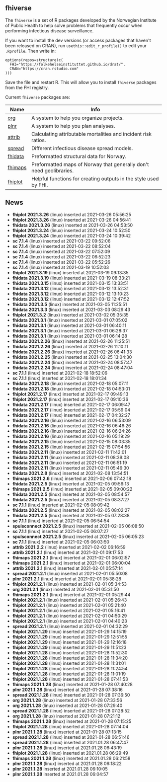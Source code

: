## fhiverse

The `fhiverse` is a set of R packages developed by the Norwegian Institute of Public Health to help solve problems that frequently occur when performing infectious disease surveillance.

If you want to install the dev versions (or access packages that haven't been released on CRAN), run `usethis::edit_r_profile()` to edit your `.Rprofile`. Then write in:

```
options(repos=structure(c(
  FHI="https://folkehelseinstituttet.github.io/drat/",
  CRAN="https://cran.rstudio.com"
)))
```

Save the file and restart R. This will allow you to install `fhiverse` packages from the FHI registry.

Current `fhiverse` packages are:

| Name    	| Info                                                             	|
|---------	|------------------------------------------------------------------	|
| [org](https://folkehelseinstituttet.github.io/org)         	| A system to help you organize projects.  |
| [plnr](https://folkehelseinstituttet.github.io/plnr)    	  | A system to help you plan analyses.  |
| [attrib](https://folkehelseinstituttet.github.io/attrib)  	| Calculating attributable mortalities and incident risk ratios.  |
| [spread](https://folkehelseinstituttet.github.io/spread)  	| Different infectious disease spread models.  |
| [fhidata](https://folkehelseinstituttet.github.io/fhidata) 	| Preformatted structural data for Norway.  |
| [fhimaps](https://folkehelseinstituttet.github.io/fhimaps) 	| Preformatted maps of Norway that generally don't need geolibraries.  |
| [fhiplot](https://folkehelseinstituttet.github.io/fhiplot) 	| Helpful functions for creating outputs in the style used by FHI.  |

## News
- **fhiplot 2021.3.26** (linux) inserted at 2021-03-26 05:56:25
- **fhiplot 2021.3.26** (linux) inserted at 2021-03-26 04:56:41
- **fhidata 2021.3.26** (linux) inserted at 2021-03-26 04:53:50
- **fhiplot 2021.3.24** (linux) inserted at 2021-03-24 10:52:50
- **fhiplot 2021.3.24** (linux) inserted at 2021-03-24 10:39:42
- **sc 7.1.4** (linux) inserted at 2021-03-22 09:52:06
- **sc 7.1.4** (linux) inserted at 2021-03-22 08:52:04
- **sc 7.1.4** (linux) inserted at 2021-03-22 07:52:09
- **sc 7.1.4** (linux) inserted at 2021-03-22 06:52:23
- **sc 7.1.4** (linux) inserted at 2021-03-22 05:52:26
- **sc 7.1.4** (linux) inserted at 2021-03-19 10:52:03
- **fhiplot 2021.3.19** (linux) inserted at 2021-03-19 09:13:35
- **fhidata 2021.3.19** (linux) inserted at 2021-03-19 08:33:21
- **fhidata 2021.3.15** (linux) inserted at 2021-03-15 13:33:51
- **fhidata 2021.3.12** (linux) inserted at 2021-03-12 13:52:31
- **fhidata 2021.3.12** (linux) inserted at 2021-03-12 13:10:23
- **fhidata 2021.3.12** (linux) inserted at 2021-03-12 12:47:52
- **fhidata 2021.3.5** (linux) inserted at 2021-03-05 11:25:51
- **fhidata 2021.3.3** (linux) inserted at 2021-03-03 08:29:43
- **fhiplot 2021.3.2** (linux) inserted at 2021-03-02 05:35:35
- **fhidata 2021.3.1** (linux) inserted at 2021-03-01 07:05:02
- **fhidata 2021.3.1** (linux) inserted at 2021-03-01 06:40:11
- **fhidata 2021.3.1** (linux) inserted at 2021-03-01 06:28:37
- **fhidata 2021.3.1** (linux) inserted at 2021-03-01 06:14:28
- **fhidata 2021.2.26** (linux) inserted at 2021-02-26 11:25:51
- **fhidata 2021.2.26** (linux) inserted at 2021-02-26 11:10:11
- **fhidata 2021.2.26** (linux) inserted at 2021-02-26 06:41:33
- **fhidata 2021.2.25** (linux) inserted at 2021-02-25 13:04:30
- **fhidata 2021.2.24** (linux) inserted at 2021-02-24 08:57:47
- **fhidata 2021.2.24** (linux) inserted at 2021-02-24 08:47:04
- **sc 7.1.1** (linux) inserted at 2021-02-18 18:52:06
- **sc 7.1.1** (linux) inserted at 2021-02-18 18:01:34
- **fhidata 2021.2.18** (linux) inserted at 2021-02-18 05:07:11
- **fhidata 2021.2.18** (linux) inserted at 2021-02-18 04:53:01
- **fhiplot 2021.2.17** (linux) inserted at 2021-02-17 09:49:13
- **fhiplot 2021.2.17** (linux) inserted at 2021-02-17 09:10:36
- **fhidata 2021.2.17** (linux) inserted at 2021-02-17 06:09:47
- **fhidata 2021.2.17** (linux) inserted at 2021-02-17 05:59:04
- **fhidata 2021.2.17** (linux) inserted at 2021-02-17 04:32:27
- **fhidata 2021.2.16** (linux) inserted at 2021-02-16 06:53:09
- **fhidata 2021.2.16** (linux) inserted at 2021-02-16 06:46:26
- **fhidata 2021.2.16** (linux) inserted at 2021-02-16 06:24:26
- **fhidata 2021.2.16** (linux) inserted at 2021-02-16 05:19:29
- **fhidata 2021.2.15** (linux) inserted at 2021-02-15 08:03:35
- **fhidata 2021.2.15** (linux) inserted at 2021-02-15 07:54:56
- **fhidata 2021.2.11** (linux) inserted at 2021-02-11 11:42:01
- **fhidata 2021.2.11** (linux) inserted at 2021-02-11 08:39:08
- **fhidata 2021.2.11** (linux) inserted at 2021-02-11 06:51:19
- **fhidata 2021.2.11** (linux) inserted at 2021-02-11 05:46:30
- **fhidata 2021.2.8** (linux) inserted at 2021-02-08 13:54:51
- **fhimaps 2021.2.6** (linux) inserted at 2021-02-06 07:42:18
- **fhidata 2021.2.5** (linux) inserted at 2021-02-05 09:56:13
- **fhimaps 2021.2.5** (linux) inserted at 2021-02-05 09:00:22
- **fhidata 2021.2.5** (linux) inserted at 2021-02-05 08:54:57
- **fhidata 2021.2.5** (linux) inserted at 2021-02-05 08:37:27
- **sc 7.1.1** (linux) inserted at 2021-02-05 08:09:42
- **fhidata 2021.2.5** (linux) inserted at 2021-02-05 08:02:27
- **fhidata 2021.2.5** (linux) inserted at 2021-02-05 07:28:38
- **sc 7.1.1** (linux) inserted at 2021-02-05 06:54:54
- **spulsconnect 2021.2.5** (linux) inserted at 2021-02-05 06:08:50
- **sc 7.1.1** (linux) inserted at 2021-02-05 06:07:27
- **spulsconnect 2021.2.5** (linux) inserted at 2021-02-05 06:05:23
- **sc 7.1.1** (linux) inserted at 2021-02-05 06:03:50
- **attrib 2021.2.2** (linux) inserted at 2021-02-02 06:16:59
- **attrib 2021.2.1** (linux) inserted at 2021-02-01 09:17:53
- **fhimaps 2021.2.1** (linux) inserted at 2021-02-01 06:02:57
- **fhimaps 2021.2.1** (linux) inserted at 2021-02-01 06:00:04
- **attrib 2021.2.1** (linux) inserted at 2021-02-01 05:57:14
- **spread 2021.2.1** (linux) inserted at 2021-02-01 05:50:08
- **plnr 2021.2.1** (linux) inserted at 2021-02-01 05:38:28
- **fhiplot 2021.2.1** (linux) inserted at 2021-02-01 05:34:53
- **org 2021.2.1** (linux) inserted at 2021-02-01 05:31:50
- **fhimaps 2021.2.1** (linux) inserted at 2021-02-01 05:29:44
- **fhiplot 2021.2.1** (linux) inserted at 2021-02-01 05:26:43
- **fhiplot 2021.2.1** (linux) inserted at 2021-02-01 05:21:40
- **fhiplot 2021.2.1** (linux) inserted at 2021-02-01 05:16:41
- **fhiplot 2021.2.1** (linux) inserted at 2021-02-01 04:50:29
- **fhiplot 2021.2.1** (linux) inserted at 2021-02-01 04:40:23
- **spread 2021.2.1** (linux) inserted at 2021-02-01 04:32:29
- **fhiplot 2021.1.29** (linux) inserted at 2021-01-29 14:15:19
- **fhiplot 2021.1.29** (linux) inserted at 2021-01-29 12:51:55
- **fhiplot 2021.1.29** (linux) inserted at 2021-01-29 12:16:18
- **fhiplot 2021.1.29** (linux) inserted at 2021-01-29 11:51:23
- **fhiplot 2021.1.28** (linux) inserted at 2021-01-28 11:52:30
- **fhiplot 2021.1.28** (linux) inserted at 2021-01-28 11:34:20
- **fhiplot 2021.1.28** (linux) inserted at 2021-01-28 11:31:01
- **fhiplot 2021.1.28** (linux) inserted at 2021-01-28 11:24:54
- **fhiplot 2021.1.28** (linux) inserted at 2021-01-28 11:01:19
- **fhiplot 2021.1.28** (linux) inserted at 2021-01-28 07:41:53
- **fhimaps 2021.1.28** (linux) inserted at 2021-01-28 07:40:28
- **plnr 2021.1.28** (linux) inserted at 2021-01-28 07:38:16
- **spread 2021.1.28** (linux) inserted at 2021-01-28 07:36:50
- **org 2021.1.28** (linux) inserted at 2021-01-28 07:33:56
- **org 2021.1.28** (linux) inserted at 2021-01-28 07:29:40
- **spread 2021.1.28** (linux) inserted at 2021-01-28 07:28:52
- **org 2021.1.28** (linux) inserted at 2021-01-28 07:21:12
- **fhimaps 2021.1.28** (linux) inserted at 2021-01-28 07:15:25
- **fhiplot 2021.1.28** (linux) inserted at 2021-01-28 07:14:04
- **plnr 2021.1.28** (linux) inserted at 2021-01-28 07:13:15
- **spread 2021.1.28** (linux) inserted at 2021-01-28 06:51:46
- **spread 2021.1.28** (linux) inserted at 2021.01.28 06:47:47
- **plnr 2021.1.28** (linux) inserted at 2021.01.28 06:43:19
- **fhiplot 2021.1.28** (linux) inserted at 2021.01.28 06:29:49
- **fhimaps 2021.1.28** (linux) inserted at 2021.01.28 06:21:58
- **plnr 2021.1.28** (linux) inserted at 2021.01.28 06:18:22
- **plnr 2021.1.28** inserted at 2021.01.28 06:10:05
- **plnr 2021.1.28** inserted at 2021.01.28 06:04:57
